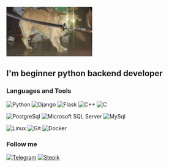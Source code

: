 [![Header](https://github.com/AlexLex13/AlexLex13/blob/master/assets/Frenzy.jpg?raw=true)](https://github.com/AlexLex13)

## I'm beginner python backend developer

### Languages and Tools
![Python](https://img.shields.io/badge/-Python-090909?style=for-the-badge&logo=Python&logoColor=47C5FB)
![Django](https://img.shields.io/badge/-Django-090909?style=for-the-badge&logo=Django&logoColor=47C5FB)
![Flask](https://img.shields.io/badge/-Flask-090909?style=for-the-badge&logo=Flask&logoColor=47C5FB)
![C++](https://img.shields.io/badge/-C++-090909?style=for-the-badge&logo=cplusplus&logoColor=6296CC)
![C](https://img.shields.io/badge/-C-090909?style=for-the-badge&logo=c&logoColor=6296CC)

[comment]: <> (![FastAPI]&#40;https://img.shields.io/badge/-FastAPI-090909?style=for-the-badge&logo=fastapi&logoColor=47C5FB&#41;)

![PostgreSql](https://img.shields.io/badge/-PostgreSql-090909?style=for-the-badge&logo=PostgreSql&logoColor=47C5FB)
![Microsoft SQL Server](https://img.shields.io/badge/-Microsoft&nbsp;SQL&nbsp;Server-090909?style=for-the-badge&logo=microsoftsqlserver&logoColor=47C5FB)
![MySql](https://img.shields.io/badge/-MySql-090909?style=for-the-badge&logo=MySql&logoColor=47C5FB)

![Linux](https://img.shields.io/badge/-Linux-090909?style=for-the-badge&logo=linux&logoColor=47C5FB)
![Git](https://img.shields.io/badge/-Git-090909?style=for-the-badge&logo=Git&logoColor=47C5FB)
![Docker](https://img.shields.io/badge/-Docker-090909?style=for-the-badge&logo=Docker&logoColor=47C5FB)

[comment]: <> (![Heroku]&#40;https://img.shields.io/badge/-Heroku-090909?style=for-the-badge&logo=heroku&logoColor=47C5FB&#41;)




### Follow me
[![Telegram](https://img.shields.io/badge/-Telegram-090909?style=for-the-badge&logo=telegram&logoColor=27A0D9)](https://t.me/barsukh)
[![Stepik](https://img.shields.io/badge/-Stepik-090909?style=for-the-badge&logo=data:?logo=data:image/svg;base64,https://stepik.org/static/frontend/topbar_logo.svg&logoColor=27A0D9)](https://stepik.org/users/293367606)

